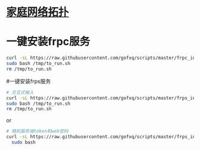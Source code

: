 
# [家庭网络拓扑](home_intranet%2Fhome_intranet.md)




# 一键安装frpc服务
```bash
curl -sL https://raw.githubusercontent.com/gofxq/scripts/master/frpc_install.sh  -o /tmp/to_run.sh
sudo bash /tmp/to_run.sh
rm /tmp/to_run.sh
```

#一键安装frps服务

```bash
# 交互式输入
curl -sL https://raw.githubusercontent.com/gofxq/scripts/master/frps_install.sh  -o /tmp/to_run.sh
sudo bash /tmp/to_run.sh
rm /tmp/to_run.sh
```

or


```bash
# 随机服务端token和web密码
curl -sL https://raw.githubusercontent.com/gofxq/scripts/master/frps_install.sh | \
  sudo bash 
```
